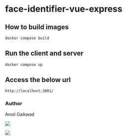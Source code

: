 # face-identifier-vue-express

## How to build images

```sh
docker compose build
```

## Run the client and server

```sh
docker compose up
```

## Access the below url

```sh
http://localhost:3001/
```

### Author

Amol Gaikwad

[<img src="https://img.icons8.com/fluency/48/000000/linkedin.png"/>](https://www.linkedin.com/in/gaikwadamolraj/)

[<img src="https://img.icons8.com/external-xnimrodx-lineal-gradient-xnimrodx/64/000000/external-email-customer-service-xnimrodx-lineal-gradient-xnimrodx-2.png"/>](mailto:gaikwadamolraj@gmail.com)
